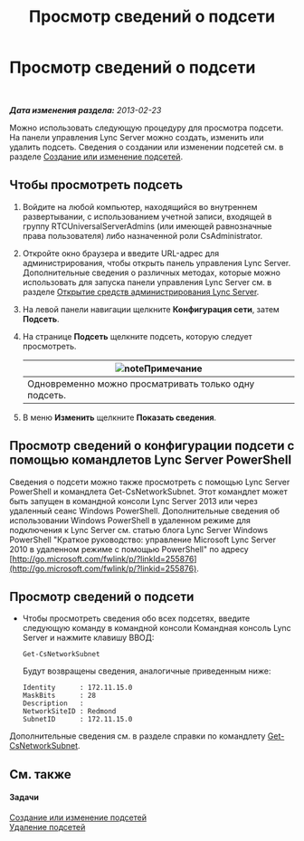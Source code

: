 ﻿---
title: Просмотр сведений о подсети
TOCTitle: Просмотр сведений о подсети
ms:assetid: 46f165f2-efe3-4cc1-9fee-a78b7f2ed41e
ms:mtpsurl: https://technet.microsoft.com/ru-ru/library/JJ688044(v=OCS.15)
ms:contentKeyID: 49887970
ms.date: 05/19/2016
mtps_version: v=OCS.15
ms.translationtype: HT
---

# Просмотр сведений о подсети

 

_**Дата изменения раздела:** 2013-02-23_

Можно использовать следующую процедуру для просмотра подсети. На панели управления Lync Server можно создать, изменить или удалить подсеть. Сведения о создании или изменении подсетей см. в разделе [Создание или изменение подсетей](lync-server-2013-create-or-modify-network-subnets.md).

## Чтобы просмотреть подсеть

1.  Войдите на любой компьютер, находящийся во внутреннем развертывании, с использованием учетной записи, входящей в группу RTCUniversalServerAdmins (или имеющей равнозначные права пользователя) либо назначенной роли CsAdministrator.

2.  Откройте окно браузера и введите URL-адрес для администрирования, чтобы открыть панель управления Lync Server. Дополнительные сведения о различных методах, которые можно использовать для запуска панели управления Lync Server см. в разделе [Открытие средств администрирования Lync Server](lync-server-2013-open-lync-server-administrative-tools.md).

3.  На левой панели навигации щелкните **Конфигурация сети**, затем **Подсеть**.

4.  На странице **Подсеть** щелкните подсеть, которую следует просмотреть.
    
    <table>
    <thead>
    <tr class="header">
    <th><img src="images/Gg398412.note(OCS.15).gif" title="note" alt="note" />Примечание</th>
    </tr>
    </thead>
    <tbody>
    <tr class="odd">
    <td>Одновременно можно просматривать только одну подсеть.</td>
    </tr>
    </tbody>
    </table>


5.  В меню **Изменить** щелкните **Показать сведения**.

## Просмотр сведений о конфигурации подсети с помощью командлетов Lync Server PowerShell

Сведения о подсети можно также просмотреть с помощью Lync Server PowerShell и командлета Get-CsNetworkSubnet. Этот командлет может быть запущен в командной консоли Lync Server 2013 или через удаленный сеанс Windows PowerShell. Дополнительные сведения об использовании Windows PowerShell в удаленном режиме для подключения к Lync Server см. статью блога Lync Server Windows PowerShell "Краткое руководство: управление Microsoft Lync Server 2010 в удаленном режиме с помощью PowerShell" по адресу [http://go.microsoft.com/fwlink/p/?linkId=255876](http://go.microsoft.com/fwlink/p/?linkid=255876).

## Просмотр сведений о подсети

  - Чтобы просмотреть сведения обо всех подсетях, введите следующую команду в командной консоли Командная консоль Lync Server и нажмите клавишу ВВОД:
    
        Get-CsNetworkSubnet
    
    Будут возвращены сведения, аналогичные приведенным ниже:
    
        Identity      : 172.11.15.0
        MaskBits      : 28
        Description   :
        NetworkSiteID : Redmond
        SubnetID      : 172.11.15.0

Дополнительные сведения см. в разделе справки по командлету [Get-CsNetworkSubnet](https://docs.microsoft.com/en-us/powershell/module/skype/Get-CsNetworkSubnet).

## См. также

#### Задачи

[Создание или изменение подсетей](lync-server-2013-create-or-modify-network-subnets.md)  
[Удаление подсетей](lync-server-2013-deleting-network-subnets.md)

